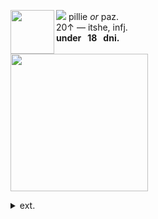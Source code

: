 <img align="left" src="https://files.catbox.moe/qti0nd.png" width="70" align="center"> <img src="https://files.catbox.moe/1ipwg7.gif"> pillie <i>or</i> paz.
<br> 20↑ — itshe, infj.
<br><b>under ‎‎ ‎  18 ‎ ‎ dni. </b>
<br><br><img src="https://files.catbox.moe/cqxmh8.gif" width="220">
<br> <details><summary> ext. </summary>
may come off a bit pretentious sometimes! oopsie... <br><img src="https://files.catbox.moe/4hrh7b.gif"> disabled & mobility aid user.<br>live with chronic pain and heart problems.
    <p></p>
<p></p>
</details>


